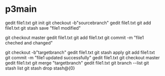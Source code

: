 # p3main

 gedit file1.txt
git init
 git checkout -b"sourcebranch"
 gedit file1.txt
 git add file1.txt
 git stash save "file1 modified"
 
 git checkout master
 gedit file1.txt
 git add file1.txt
git commit -m "file1 cheched and changed"

 git checkout -b"targetbranch"
 gedit file1.txt
 git stash apply
 git add file1.txt
 git commit -m "file1 updated successfully"
gedit file1.txt
 git checkout master
 gedit file1.txt
 git merge "targetbranch"
 gedit file1.txt
git branch --list
 git stash list
 git stash drop stash@{0}
